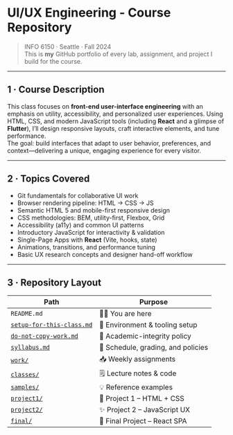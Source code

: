#  UI/UX Engineering - Course Repository

> INFO 6150 · Seattle · Fall 2024  
> This is **my** GitHub portfolio of every lab, assignment, and project I build for the course.

---

## 1 · Course Description

This class focuses on **front-end user-interface engineering** with an emphasis on utility, accessibility, and personalized user experiences. Using HTML, CSS, and modern JavaScript tools (including **React** and a glimpse of **Flutter**), I’ll design responsive layouts, craft interactive elements, and tune performance.  
The goal: build interfaces that adapt to user behavior, preferences, and context—delivering a unique, engaging experience for every visitor.

---

## 2 · Topics Covered

- Git fundamentals for collaborative UI work  
- Browser rendering pipeline: HTML → CSS → JS  
- Semantic HTML 5 and mobile-first responsive design  
- CSS methodologies: BEM, utility-first, Flexbox, Grid  
- Accessibility (a11y) and common UI patterns  
- Introductory JavaScript for interactivity & validation  
- Single-Page Apps with **React** (Vite, hooks, state)  
- Animations, transitions, and performance tuning  
- Basic UX research concepts and designer hand-off workflow  

---

## 3 · Repository Layout

| Path | Purpose |
|------|---------|
| `README.md` | ✌🏻 You are here |
| [`setup-for-this-class.md`](./setup-for-this-class.md) | 🔨 Environment & tooling setup |
| [`do-not-copy-work.md`](./do-not-copy-work.md) | 👀 Academic-integrity policy |
| [`syllabus.md`](./syllabus.md) | 📆 Schedule, grading, and policies |
| [`work/`](./work/) | 📥 Weekly assignments |
| [`classes/`](./classes/) | 🗒️ Lecture notes & code |
| [`samples/`](./samples/) | 💡 Reference examples |
| [`project1/`](./project1/) | 🎨 Project 1 – HTML + CSS |
| [`project2/`](./project2/) | ✨ Project 2 – JavaScript UX |
| [`final/`](./final/) | 🚀 Final Project – React SPA |
